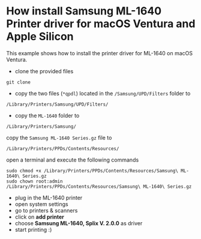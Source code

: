 # How install Samsung ML-1640 Printer driver for macOS Ventura and Apple Silicon

This example shows how to install the printer driver for ML-1640 on macOS Ventura.

- clone the provided files
````
git clone 
````

- copy the two files (``*qpdl``) located in the ``/Samsung/UPD/Filters`` folder to
````
/Library/Printers/Samsung/UPD/Filters/
````

- copy the ``ML-1640`` folder to
````
/Library/Printers/Samsung/
````

copy the ``Samsung ML-1640 Series.gz`` file to
````
/Library/Printers/PPDs/Contents/Resources/
````

open a terminal and execute the following commands
````
sudo chmod +x /Library/Printers/PPDs/Contents/Resources/Samsung\ ML-1640\ Series.gz
sudo chown root:admin /Library/Printers/PPDs/Contents/Resources/Samsung\ ML-1640\ Series.gz
````

- plug in the ML-1640 printer
- open system settings
- go to printers & scanners
- click on **add printer**
- choose **Samsung ML-1640, Splix V. 2.0.0** as driver
- start printing :)